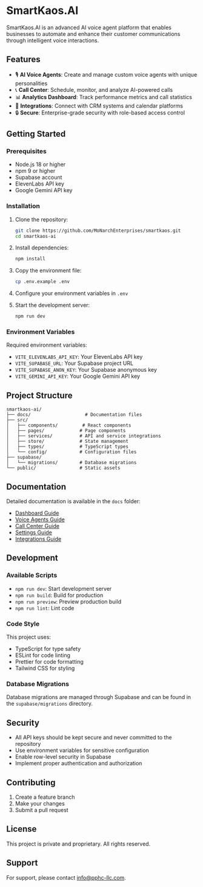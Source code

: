 # SmartKaos.AI

SmartKaos.AI is an advanced AI voice agent platform that enables businesses to automate and enhance their customer communications through intelligent voice interactions.

## Features

- 🎙️ **AI Voice Agents**: Create and manage custom voice agents with unique personalities
- 📞 **Call Center**: Schedule, monitor, and analyze AI-powered calls
- 📊 **Analytics Dashboard**: Track performance metrics and call statistics
- 🔄 **Integrations**: Connect with CRM systems and calendar platforms
- 🔒 **Secure**: Enterprise-grade security with role-based access control

## Getting Started

### Prerequisites

- Node.js 18 or higher
- npm 9 or higher
- Supabase account
- ElevenLabs API key
- Google Gemini API key

### Installation

1. Clone the repository:

   ```bash
   git clone https://github.com/MoNarchEnterprises/smartkaos.git
   cd smartkaos-ai
   ```

2. Install dependencies:

   ```bash
   npm install
   ```

3. Copy the environment file:

   ```bash
   cp .env.example .env
   ```

4. Configure your environment variables in `.env`

5. Start the development server:
   ```bash
   npm run dev
   ```

### Environment Variables

Required environment variables:

- `VITE_ELEVENLABS_API_KEY`: Your ElevenLabs API key
- `VITE_SUPABASE_URL`: Your Supabase project URL
- `VITE_SUPABASE_ANON_KEY`: Your Supabase anonymous key
- `VITE_GEMINI_API_KEY`: Your Google Gemini API key

## Project Structure

```
smartkaos-ai/
├── docs/                    # Documentation files
├── src/
│   ├── components/         # React components
│   ├── pages/             # Page components
│   ├── services/          # API and service integrations
│   ├── store/             # State management
│   ├── types/             # TypeScript types
│   └── config/            # Configuration files
├── supabase/
│   └── migrations/        # Database migrations
└── public/                # Static assets
```

## Documentation

Detailed documentation is available in the `docs` folder:

- [Dashboard Guide](docs/01-Dashboard.md)
- [Voice Agents Guide](docs/02-Voice-Agents.md)
- [Call Center Guide](docs/03-Call-Center.md)
- [Settings Guide](docs/04-Settings.md)
- [Integrations Guide](docs/05-Integrations.md)

## Development

### Available Scripts

- `npm run dev`: Start development server
- `npm run build`: Build for production
- `npm run preview`: Preview production build
- `npm run lint`: Lint code

### Code Style

This project uses:

- TypeScript for type safety
- ESLint for code linting
- Prettier for code formatting
- Tailwind CSS for styling

### Database Migrations

Database migrations are managed through Supabase and can be found in the `supabase/migrations` directory.

## Security

- All API keys should be kept secure and never committed to the repository
- Use environment variables for sensitive configuration
- Enable row-level security in Supabase
- Implement proper authentication and authorization

## Contributing

1. Create a feature branch
2. Make your changes
3. Submit a pull request

## License

This project is private and proprietary. All rights reserved.

## Support

For support, please contact info@pphc-llc.com.
